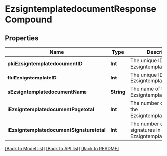 # EzsigntemplatedocumentResponseCompound

## Properties
Name | Type | Description | Notes
------------ | ------------- | ------------- | -------------
**pkiEzsigntemplatedocumentID** | **Int** | The unique ID of the Ezsigntemplatedocument | 
**fkiEzsigntemplateID** | **Int** | The unique ID of the Ezsigntemplate | 
**sEzsigntemplatedocumentName** | **String** | The name of the Ezsigntemplatedocument. | 
**iEzsigntemplatedocumentPagetotal** | **Int** | The number of pages in the Ezsigntemplatedocument. | 
**iEzsigntemplatedocumentSignaturetotal** | **Int** | The number of total signatures in the Ezsigntemplate. | 

[[Back to Model list]](../README.md#documentation-for-models) [[Back to API list]](../README.md#documentation-for-api-endpoints) [[Back to README]](../README.md)


